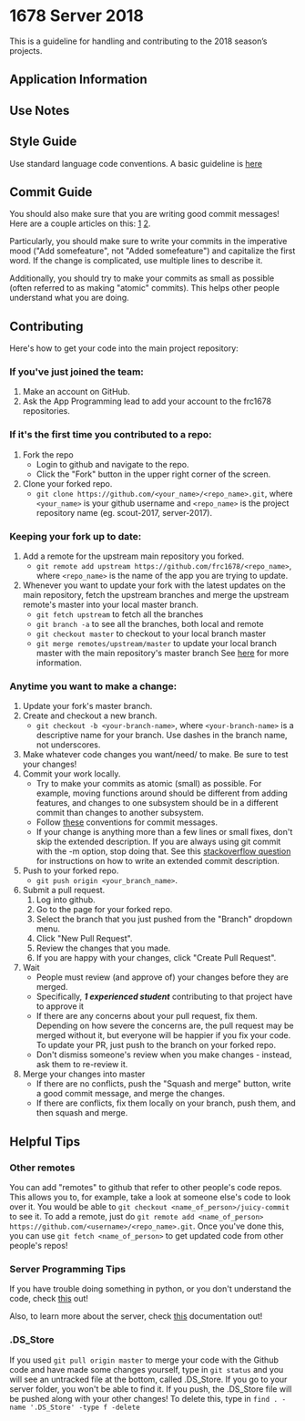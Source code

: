 # 1678 Server 2018

This is a guideline for handling and contributing to the 2018 season’s projects.


## Application Information


## Use Notes



## Style Guide

Use standard language code conventions. A basic guideline is [here](https://www.python.org/dev/peps/pep-0008/)
	
## Commit Guide

You should also make sure that you are writing good commit messages! Here are a couple articles on this: [1](http://tbaggery.com/2008/04/19/a-note-about-git-commit-messages.html) [2](http://chris.beams.io/posts/git-commit/).

Particularly, you should make sure to write your commits in the imperative mood ("Add somefeature", not "Added somefeature") and capitalize the first word. If the change is complicated, use multiple lines to describe it.

Additionally, you should try to make your commits as small as possible (often referred to as making "atomic" commits). This helps other people understand what you are doing.


## Contributing

Here's how to get your code into the main project repository:


### If you've just joined the team:

1. Make an account on GitHub.
2. Ask the App Programming lead to add your account to the frc1678 repositories.


### If it's the first time you contributed to a repo:

1. Fork the repo
  	+ Login to github and navigate to the repo.
  	+ Click the "Fork" button in the upper right corner of the screen.
2. Clone your forked repo.
 	 + `git clone https://github.com/<your_name>/<repo_name>.git`, where `<your_name>` is your github username and `<repo_name>` is the project repository name (eg. scout-2017, server-2017).


### Keeping your fork up to date:

1. Add a remote for the upstream main repository you forked.
	* `git remote add upstream https://github.com/frc1678/<repo_name>`, where `<repo_name>` is the name of the app you are trying to update.
2. Whenever you want to update your fork with the latest updates on the main repository, fetch the upstream branches and merge the upstream remote's master into your local master branch.
	* `git fetch upstream` to fetch all the branches
	* `git branch -a` to see all the branches, both local and remote
	* `git checkout master` to checkout to your local branch master
	* `git merge remotes/upstream/master` to update your local branch master with the main repository's master branch
See [here](https://gist.github.com/Chaser324/ce0505fbed06b947d962) for more information.


### Anytime you want to make a change:

1. Update your fork's master branch.
2. Create and checkout a new branch.
 	 * `git checkout -b <your-branch-name>`, where `<your-branch-name>` is a descriptive name for your branch. Use dashes in the branch name, not underscores.
3. Make whatever code changes you want/need/ to make. Be sure to test your changes!
4. Commit your work locally.
  	+ Try to make your commits as atomic (small) as possible. For example, moving functions around should be different from adding features, and changes to one subsystem should be in a different commit than changes to another subsystem.
 	 + Follow [these](http://tbaggery.com/2008/04/19/a-note-about-git-commit-messages.html) conventions for commit messages.
 	 + If your change is anything more than a few lines or small fixes, don't skip the extended description. If you are always using git commit with the -m option, stop doing that.
See this [stackoverflow question](https://stackoverflow.com/questions/9562304/github-commit-with-extended-message) for instructions on how to write an extended commit description.
5. Push to your forked repo.
 	 + `git push origin <your_branch_name>`.
6. Submit a pull request.
 	 1. Log into github.
 	 2. Go to the page for your forked repo.
 	 3. Select the branch that you just pushed from the "Branch" dropdown menu.
 	 4. Click "New Pull Request".
 	 5. Review the changes that you made.
 	 6. If you are happy with your changes, click "Create Pull Request".
 7. Wait
 	 + People must review (and approve of) your changes before they are merged.
  	 + Specifically, ***1 experienced student*** contributing to that project have to approve it
 	 + If there are any concerns about your pull request, fix them. Depending on how severe the concerns are, the pull request may be merged without it, but everyone will be happier if you fix your code. To update your PR, just push to the branch on your forked repo.
  	+ Don't dismiss someone's review when you make changes - instead, ask them to re-review it.
8. Merge your changes into master
	  + If there are no conflicts, push the "Squash and merge" button, write a good commit message, and merge the changes.
 	 + If there are conflicts, fix them locally on your branch, push them, and then squash and merge.


## Helpful Tips

### Other remotes

You can add "remotes" to github that refer to other people's code repos. This allows you to, for example, take a look at someone else's code to look over it. You would be able to `git checkout <name_of_person>/juicy-commit` to see it. To add a remote, just do `git remote add <name_of_person> https://github.com/<username>/<repo_name>.git`. Once you've done this, you can use `git fetch <name_of_person>` to get updated code from other people's repos!


### Server Programming Tips

If you have trouble doing something in python, or you don't understand the code, check [this](http://book.pythontips.com/en/latest/) out!

Also, to learn more about the server, check [this](https://goo.gl/gkbAEH) documentation out!

### .DS_Store

If you used `git pull origin master` to merge your code with the Github code and have made some changes yourself, type in `git status` and you will see an untracked file at the bottom, called .DS_Store. If you go to your server folder, you won't be able to find it. If you push, the .DS_Store file will be pushed along with your other changes! To delete this, type in `find . -name '.DS_Store' -type f -delete`
